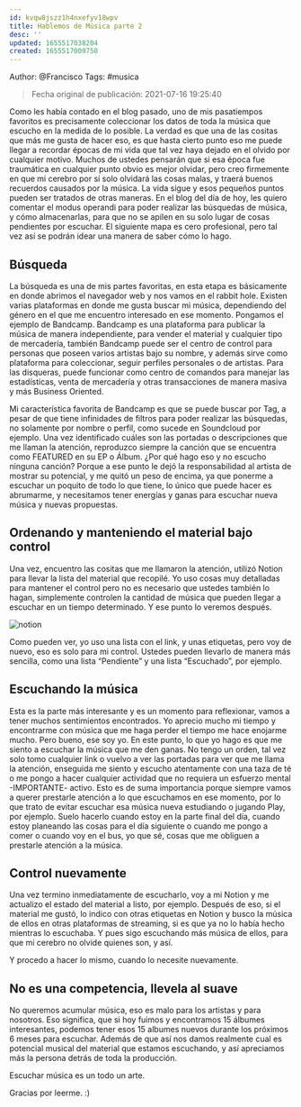```yaml
---
id: kvqw8jszz1h4nxefyv18wpv
title: Hablemos de Música parte 2
desc: ''
updated: 1655517038204
created: 1655517009750
---
```


Author: @Francisco
Tags: #musica

> Fecha original de publicación: 2021-07-16 19:25:40

Como les había contado en el blog pasado, uno de mis pasatiempos favoritos es precisamente coleccionar los datos de toda la música que escucho en la medida de lo posible. 
La verdad es que una de las cositas que más me gusta de hacer eso, es que hasta cierto punto eso me puede llegar a recordar épocas de mi vida que tal vez haya dejado en el olvido por cualquier motivo. Muchos de ustedes pensarán que si esa época fue traumática en cualquier punto obvio es mejor olvidar, pero creo firmemente en que mi cerebro por sí solo olvidará las cosas malas, y traerá buenos recuerdos causados por la música. La vida sigue y esos pequeños puntos pueden ser tratados de otras maneras. 
En el blog del día de hoy, les quiero comentar el modus operandi para poder realizar las búsquedas de música, y cómo almacenarlas, para que no se apilen en su solo lugar de cosas pendientes por escuchar. El siguiente mapa es cero profesional, pero tal vez así se podrán idear una manera de saber cómo lo hago.

## Búsqueda

La búsqueda es una de mis partes favoritas, en esta etapa es básicamente en donde abrimos el navegador web y nos vamos en el rabbit hole. Existen varias plataformas en donde me gusta buscar mi música, dependiendo del género en el que me encuentro interesado en ese momento. Pongamos el ejemplo de Bandcamp. Bandcamp es una plataforma para publicar la música de manera independiente, para vender el material y cualquier tipo de mercadería, también Bandcamp puede ser el centro de control para personas que poseen varios artistas bajo su nombre, y además sirve como plataforma para coleccionar, seguir perfiles personales o de artistas. Para las disqueras, puede funcionar como centro de comandos para manejar las estadísticas, venta de mercadería y otras transacciones de manera masiva y más Business Oriented.

Mi característica favorita de Bandcamp es que se puede buscar por Tag, a pesar de que tiene infinidades de filtros para poder realizar las búsquedas, no solamente por nombre o perfil, como sucede en Soundcloud por ejemplo. Una vez identificado cuáles son las portadas o descripciones que me llaman la atención, reproduzco siempre la canción que se encuentra como FEATURED en su EP o Álbum. ¿Por qué hago eso y no escucho ninguna canción? Porque a ese punto le dejó la responsabilidad al artista de mostrar su potencial, y me quitó un peso de encima, ya que ponerme a escuchar un poquito de todo lo que tiene, lo único que puede hacer es abrumarme, y necesitamos tener energías y ganas para escuchar nueva música y nuevas propuestas.

## Ordenando y manteniendo el material bajo control

Una vez, encuentro las cositas que me llamaron la atención, utilizó Notion para llevar la lista del material que recopilé. Yo uso cosas muy detalladas para mantener el control pero no es necesario que ustedes también lo hagan, simplemente controlen la cantidad de música que pueden llegar a escuchar en un tiempo determinado. Y ese punto lo veremos después.

![notion](https://i.imgur.com/tIpEvFR.png)

Como pueden ver, yo uso una lista con el link, y unas etiquetas, pero voy de nuevo, eso es solo para mi control. Ustedes pueden llevarlo de manera más sencilla, como una lista “Pendiente” y una lista “Escuchado”, por ejemplo.

## Escuchando la música

Esta es la parte más interesante y es un momento para reflexionar, vamos a tener muchos sentimientos encontrados. Yo aprecio mucho mi tiempo y encontrarme con música que me haga perder el tiempo me hace enojarme mucho. Pero bueno, ese soy yo. En este punto, lo que yo hago es que me siento a escuchar la música que me den ganas. No tengo un orden, tal vez solo tomo cualquier link o vuelvo a ver las portadas para ver que me llama la atención, enseguida me siento y escucho atentamente con una taza de té o me pongo a hacer cualquier actividad que no requiera un esfuerzo mental -IMPORTANTE- activo. Esto es de suma importancia porque siempre vamos a querer prestarle atención a lo que escuchamos en ese momento, por lo que trato de evitar escuchar esa música nueva estudiando o jugando Play, por ejemplo. Suelo hacerlo cuando estoy en la parte final del día, cuando estoy planeando las cosas para el día siguiente o cuando me pongo a comer o cuando voy en el bus, yo que sé, cosas que me obliguen a prestarle atención a la música. 

## Control nuevamente

Una vez termino inmediatamente de escucharlo, voy a mi Notion y me actualizo el estado del material a listo, por ejemplo. Después de eso, si el material me gustó, lo indico con otras etiquetas en Notion y busco la música de ellos en otras plataformas de streaming, si es que ya no lo había hecho mientras lo escuchaba. Y pues sigo escuchando más música de ellos, para que mi cerebro no olvide quienes son, y así.

Y procedo a hacer lo mismo, cuando lo necesite nuevamente.

## No es una competencia, llevela al suave

No queremos acumular música, eso es malo para los artistas y para nosotros. Eso significa, que si hoy fuimos y encontramos 15 álbumes interesantes, podemos tener esos 15 albumes nuevos durante los próximos 6 meses para escuchar. Además de que así nos damos realmente cual es potencial musical del material que estamos escuchando, y así apreciamos más la persona detrás de toda la producción.

Escuchar música es un todo un arte.

Gracias por leerme. :)